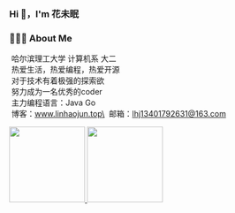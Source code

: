 ### Hi 👋，I'm 花未眠
 
### 👨🏻‍💻&nbsp;About Me
 
&nbsp;哈尔滨理工大学 计算机系 大二\
&nbsp;热爱生活，热爱编程，热爱开源\
&nbsp;对于技术有着极强的探索欲\
&nbsp;努力成为一名优秀的coder\
&nbsp;主力编程语言：Java Go\
&nbsp;博客：www.linhaojun.top\
&nbsp;邮箱：lhj13401792631@163.com

<a href="https://github.com/linhaojun857">
  <img height="137px" src="https://github-readme-stats.vercel.app/api?username=linhaojun857&show_icons=true&theme=algolia&include_all_commits=true&count_private=true&hide_title=true"/>
  <img height="137px" src="https://github-readme-stats.vercel.app/api/top-langs/?username=linhaojun857&layout=compact&langs_count=8&theme=algolia&hide_title=true"/>
</a>
